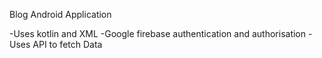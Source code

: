Blog Android Application

-Uses kotlin and XML
-Google firebase authentication and authorisation 
-Uses API to fetch Data
